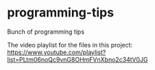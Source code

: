 # programming-tips
Bunch of programming tips

The video playlist for the files in this project:
https://www.youtube.com/playlist?list=PLtm06noQc9vnG8OHmFVnXbno2c34tV0JG